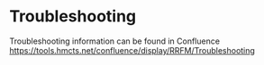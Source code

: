 # Troubleshooting

Troubleshooting information can be found in Confluence https://tools.hmcts.net/confluence/display/RRFM/Troubleshooting

